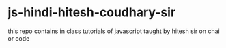 # js-hindi-hitesh-coudhary-sir
this repo contains in class tutorials of javascript taught by hitesh sir on chai or code
